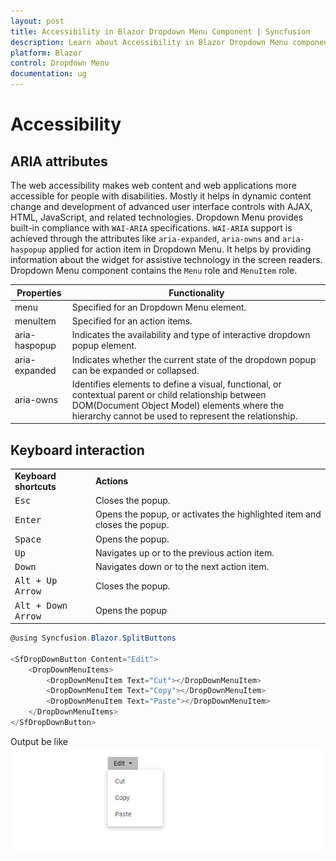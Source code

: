 ```yaml
---
layout: post
title: Accessibility in Blazor Dropdown Menu Component | Syncfusion 
description: Learn about Accessibility in Blazor Dropdown Menu component of Syncfusion, and more details.
platform: Blazor
control: Dropdown Menu
documentation: ug
---
```


# Accessibility

## ARIA attributes

The web accessibility makes web content and web applications more accessible for people with disabilities. Mostly it helps in dynamic content change and development of advanced user interface controls with AJAX, HTML, JavaScript, and related technologies.
Dropdown Menu provides built-in compliance with `WAI-ARIA` specifications. `WAI-ARIA` support is achieved through the attributes like `aria-expanded`, `aria-owns` and `aria-haspopup` applied for action item in
Dropdown Menu. It helps by providing information about the widget for assistive
technology in the screen readers. Dropdown Menu component contains the `Menu` role and `MenuItem` role.

| Properties | Functionality |
| ------------ | ----------------------- |
| menu | Specified for an Dropdown Menu element. |
| menuItem | Specified for an action items. |
| aria-haspopup | Indicates the availability and type of interactive dropdown popup element. |
| aria-expanded | Indicates whether the current state of the dropdown popup can be expanded or collapsed. |
| aria-owns | Identifies elements to define a visual, functional, or contextual parent or child relationship between DOM(Document Object Model) elements where the hierarchy cannot be used to represent the relationship. |

## Keyboard interaction

<!-- markdownlint-disable MD033 -->
<table>
<tr>
<td>
<b>Keyboard shortcuts</b></td><td>
<b>Actions</b></td></tr>
<tr>
<td>
<kbd>Esc</kbd></td><td>
Closes the popup.</td></tr>
<tr>
<td>
<kbd>Enter</kbd></td><td>
Opens the popup, or activates the highlighted item and closes the popup.</td></tr>
<tr>
<td>
<kbd>Space</kbd></td><td>
Opens the popup.</td></tr>
<tr>
<td>
<kbd>Up</kbd></td><td>
Navigates up or to the previous action item.</td></tr>
<tr>
<td>
<kbd>Down</kbd></td><td>
Navigates down or to the next action item.</td></tr>
<tr>
<td>
<kbd>Alt + Up Arrow</kbd></td><td>
Closes the popup.</td></tr>
<tr>
<td>
<kbd>Alt + Down Arrow</kbd></td><td>
Opens the popup</td></tr>
</table>

```csharp
@using Syncfusion.Blazor.SplitButtons

<SfDropDownButton Content="Edit">
    <DropDownMenuItems>
        <DropDownMenuItem Text="Cut"></DropDownMenuItem>
        <DropDownMenuItem Text="Copy"></DropDownMenuItem>
        <DropDownMenuItem Text="Paste"></DropDownMenuItem>
    </DropDownMenuItems>
</SfDropDownButton>

```

Output be like
![DropDownButton Sample](./images/drop-down-button.png)